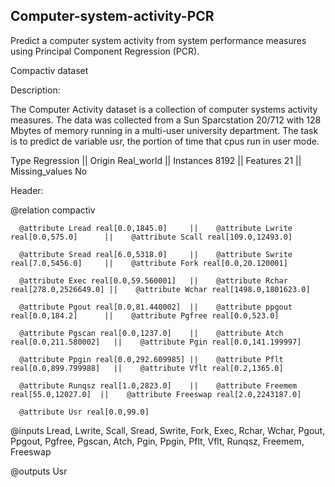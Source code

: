 ## Computer-system-activity-PCR
Predict a computer system activity from system performance measures using Principal Component Regression (PCR).

Compactiv dataset

Description:

The Computer Activity dataset is a collection of computer systems activity measures. The data was collected from a Sun Sparcstation 20/712 with 128 Mbytes of memory running in a multi-user university department. The task is to predict de variable usr, the portion of time that cpus run in user mode.


Type 			      Regression    ||    Origin 			    Real_world     ||   Instances 		    8192    ||    Features 	      21            ||    Missing_values 	No


Header:

@relation compactiv


      @attribute Lread real[0.0,1845.0]     ||    @attribute Lwrite real[0.0,575.0]      ||    @attribute Scall real[109.0,12493.0]

      @attribute Sread real[6.0,5318.0]     ||    @attribute Swrite real[7.0,5456.0]     ||    @attribute Fork real[0.0,20.120001]
                      
      @attribute Exec real[0.0,59.560001]   ||    @attribute Rchar real[278.0,2526649.0] ||    @attribute Wchar real[1498.0,1801623.0]
                      
      @attribute Pgout real[0.0,81.440002]  ||    @attribute ppgout real[0.0,184.2]      ||    @attribute Pgfree real[0.0,523.0]
                      
      @attribute Pgscan real[0.0,1237.0]    ||    @attribute Atch real[0.0,211.580002]   ||    @attribute Pgin real[0.0,141.199997]
                      
      @attribute Ppgin real[0.0,292.609985] ||    @attribute Pflt real[0.0,899.799988]   ||    @attribute Vflt real[0.2,1365.0]
                      
      @attribute Runqsz real[1.0,2823.0]    ||    @attribute Freemem real[55.0,12027.0]  ||    @attribute Freeswap real[2.0,2243187.0]
                      
      @attribute Usr real[0.0,99.0] 

@inputs Lread, Lwrite, Scall, Sread, Swrite, Fork, Exec, Rchar, Wchar, Pgout, Ppgout, Pgfree, Pgscan, Atch, Pgin, Ppgin, Pflt, Vflt, Runqsz, Freemem, Freeswap

@outputs Usr
